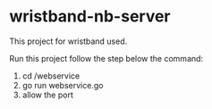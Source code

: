 # wristband-nb-server
This project for wristband used.

Run this project follow the step below the command:
1. cd /webservice
2. go run webservice.go
3. allow the port
